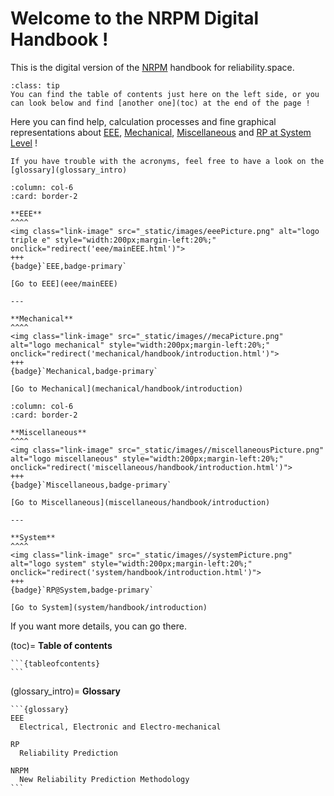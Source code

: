 # Welcome to the NRPM Digital Handbook !


This is the digital version of the [NRPM](glossary_intro) handbook for reliability.space.

```{admonition} TIPS
:class: tip
You can find the table of contents just here on the left side, or you can look below and find [another one](toc) at the end of the page ! 
```

Here you can find help, calculation processes and fine graphical representations about [EEE](eee/mainEEE), [Mechanical](mechanical/handbook/introduction), [Miscellaneous](miscellaneous/handbook/introduction) and [RP at System Level](system/handbook/introduction) !

```{note}
If you have trouble with the acronyms, feel free to have a look on the [glossary](glossary_intro)
```

````{panels}
:column: col-6
:card: border-2

**EEE**
^^^^
<img class="link-image" src="_static/images/eeePicture.png" alt="logo triple e" style="width:200px;margin-left:20%;" onclick="redirect('eee/mainEEE.html')">
+++
{badge}`EEE,badge-primary`

[Go to EEE](eee/mainEEE)

---

**Mechanical**
^^^^
<img class="link-image" src="_static/images//mecaPicture.png" alt="logo mechanical" style="width:200px;margin-left:20%;" onclick="redirect('mechanical/handbook/introduction.html')">
+++
{badge}`Mechanical,badge-primary`

[Go to Mechanical](mechanical/handbook/introduction)
````


````{panels}
:column: col-6
:card: border-2

**Miscellaneous**
^^^^
<img class="link-image" src="_static/images//miscellaneousPicture.png" alt="logo miscellaneous" style="width:200px;margin-left:20%;" onclick="redirect('miscellaneous/handbook/introduction.html')">
+++
{badge}`Miscellaneous,badge-primary`

[Go to Miscellaneous](miscellaneous/handbook/introduction)

---

**System**
^^^^
<img class="link-image" src="_static/images//systemPicture.png" alt="logo system" style="width:200px;margin-left:20%;" onclick="redirect('system/handbook/introduction.html')">
+++
{badge}`RP@System,badge-primary`

[Go to System](system/handbook/introduction)
````

If you want more details, you can go there.

(toc)=
**Table of contents**

````{dropdown} Click to show the table of contents
```{tableofcontents}
```
````

(glossary_intro)=
**Glossary**

````{dropdown} Click to show the glossary
```{glossary}
EEE
  Electrical, Electronic and Electro-mechanical

RP
  Reliability Prediction
  
NRPM
  New Reliability Prediction Methodology
```
````
